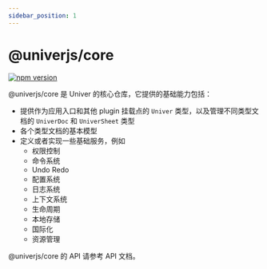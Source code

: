 ```yaml
---
sidebar_position: 1
---
```


# @univerjs/core

[![npm version](https://badge.fury.io/js/@univerjs%2Fcore.svg)](https://badge.fury.io/js/@univerjs%2Fcore)

@univerjs/core 是 Univer 的核心仓库，它提供的基础能力包括：

-   提供作为应用入口和其他 plugin 挂载点的 `Univer` 类型，以及管理不同类型文档的 `UniverDoc` 和 `UniverSheet` 类型
-   各个类型文档的基本模型
-   定义或者实现一些基础服务，例如
    -   权限控制
    -   命令系统
    -   Undo Redo
    -   配置系统
    -   日志系统
    -   上下文系统
    -   生命周期
    -   本地存储
    -   国际化
    -   资源管理

@univerjs/core 的 API 请参考 API 文档。
